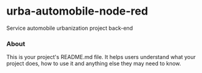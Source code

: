 urba-automobile-node-red
========================

Service automobile urbanization project back-end

### About

This is your project's README.md file. It helps users understand what your
project does, how to use it and anything else they may need to know.